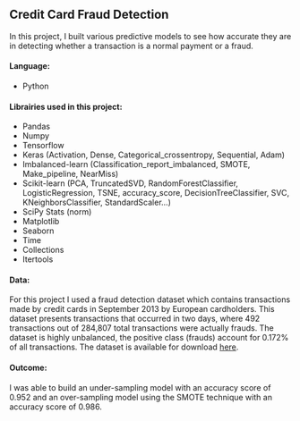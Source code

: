 ## Credit Card Fraud Detection

In this project, I built various predictive models to see how accurate they are in detecting whether a transaction is a normal payment or a fraud.

#### Language:
- Python

#### Librairies used in this project:
- Pandas
- Numpy
- Tensorflow
- Keras (Activation, Dense, Categorical_crossentropy, Sequential, Adam)
- Imbalanced-learn (Classification_report_imbalanced, SMOTE, Make_pipeline, NearMiss)
- Scikit-learn (PCA, TruncatedSVD, RandomForestClassifier, LogisticRegression, TSNE, accuracy_score, DecisionTreeClassifier, SVC, KNeighborsClassifier, StandardScaler...)
- SciPy Stats (norm)
- Matplotlib
- Seaborn
- Time
- Collections
- Itertools

#### Data:
For this project I used a fraud detection dataset which contains transactions made by credit cards in September 2013 by European cardholders. This dataset presents transactions that occurred in two days, where 492 transactions out of 284,807 total transactions were actually frauds. The dataset is highly unbalanced, the positive class (frauds) account for 0.172% of all transactions. The dataset is available for download [here](https://www.kaggle.com/datasets/whenamancodes/fraud-detection?resource=download).

#### Outcome:
I was able to build an under-sampling model with an accuracy score of 0.952 and an over-sampling model using the SMOTE technique with an accuracy score of 0.986.

